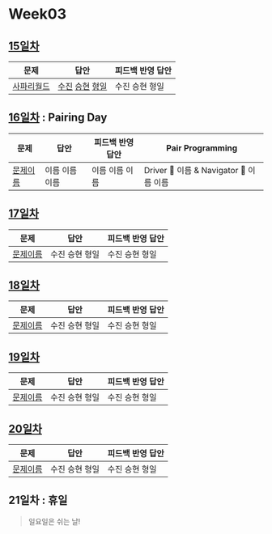 # Week03

## [15일차](Day15)

| 문제                                               | 답안                                                              | 피드백 반영 답안    |
| -------------------------------------------------- | ----------------------------------------------------------------- | ------------------- |
| [사파리월드](https://www.acmicpc.net/problem/2420) | [수진](Day15/bj2420_ksj.js) [승현](Day15/bj2420_lsh.js) [형일](Day15/bj2420_jhi.js) | 수진 승현 형일 |

## [16일차](Day16) : Pairing Day

| 문제                 | 답안      | 피드백 반영 답안 | Pair Programming                   |
| -------------------- | --------- | ---------------- | ---------------------------------- |
| [문제이름](문제링크) | 이름 이름 이름 | 이름 이름 이름 | Driver 🚗 이름 & Navigator 🧭 이름 이름 |

## [17일차](Day17)

| 문제                 | 답안                | 피드백 반영 답안    |
| -------------------- | ------------------- | ------------------- |
| [문제이름](문제링크) | 수진 승현 형일 | 수진 승현 형일 |

## [18일차](Day18)

| 문제                 | 답안                | 피드백 반영 답안    |
| -------------------- | ------------------- | ------------------- |
| [문제이름](문제링크) | 수진 승현 형일 | 수진 승현 형일 |

## [19일차](Day19)

| 문제                 | 답안                | 피드백 반영 답안    |
| -------------------- | ------------------- | ------------------- |
| [문제이름](문제링크) | 수진 승현 형일 | 수진 승현 형일 |

## [20일차](Day20)

| 문제                 | 답안                | 피드백 반영 답안    |
| -------------------- | ------------------- | ------------------- |
| [문제이름](문제링크) | 수진 승현 형일 | 수진 승현 형일 |

## 21일차 : 휴일

> 일요일은 쉬는 날!
